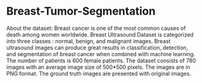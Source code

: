# Breast-Tumor-Segmentation

About the dataset:
Breast cancer is one of the most common causes of death among women worldwide. Breast Ultrasound Dataset is categorized into three classes  :  normal, benign, and malignant images. Breast ultrasound images can produce great results in classification, detection, and segmentation of breast cancer when combined with machine learning.
The number of patients is 600 female patients. The dataset consists of 780 images with an average image size of 500*500 pixels. The images are in PNG format. The ground truth images are presented with original images.
